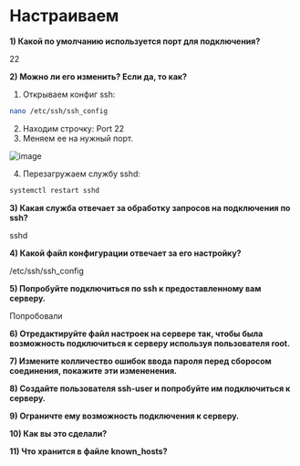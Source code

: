 # Настраиваем

**1) Какой по умолчанию используется порт для подключения?**

22

**2) Можно ли его изменить? Если да, то как?**

1. Открываем конфиг ssh:

```sh
nano /etc/ssh/ssh_config
```

2. Находим строчку: Port 22
3. Меняем ее на нужный порт.

![image](https://github.com/user-attachments/assets/de3bd3a0-d242-406c-9dc1-4483c7fcbb9e)

4. Перезагружаем службу sshd:

```sh
systemctl restart sshd
```

**3) Какая служба отвечает за обработку запросов на подключения по ssh?**

sshd

**4) Какой файл конфигурации отвечает за его настройку?**

/etc/ssh/ssh_config

**5) Попробуйте подключиться по ssh к предоставленному вам серверу.**

Попробовали

**6) Отредактируйте файл настроек на сервере так, чтобы была возможность подключиться к серверу используя пользователя root.**



**7) Измените колличество ошибок ввода пароля перед сборосом соединения, покажите эти измененения.**



**8) Создайте пользователя ssh-user и попробуйте им подключиться к серверу.**


**9) Ограничте ему возможность подключения к серверу.**



**10) Как вы это сделали?**



**11) Что хранится в файле known_hosts?**

